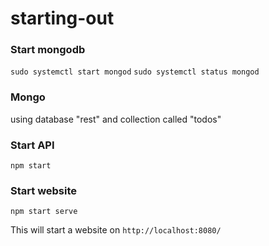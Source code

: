 # starting-out

### Start mongodb
```sudo systemctl start mongod```
```sudo systemctl status mongod```

### Mongo
using database "rest" and collection called "todos"

### Start API
```npm start```

### Start website
```npm start serve```

This will start a website on ```http://localhost:8080/```